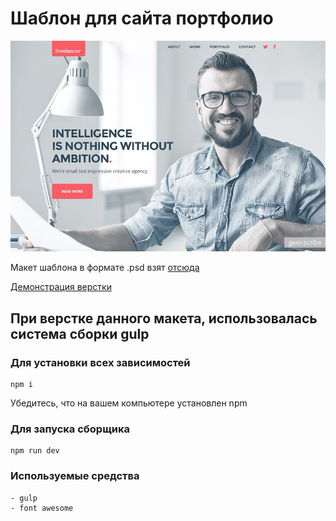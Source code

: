# Шаблон для сайта портфолио

![](layout/cover.jpg)

Макет шаблона в формате .psd взят [отсюда](https://psd.in.ua/svetlyj-maket-sajta-dlya-portfolio/)

[Демонстрация верстки](https://heknt90.github.io/layout-portfolio-landing/)

## При верстке данного макета, использовалась система сборки gulp

### Для установки всех зависимостей

    npm i

Убедитесь, что на вашем компьютере установлен npm

### Для запуска сборщика

    npm run dev

### Используемые средства

    - gulp
    - font awesome
